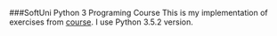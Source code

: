 ###SoftUni Python 3 Programing Course
This is my implementation of exercises from [course](https://softuni.bg/trainings/1402/python-programming-july-2016).
I use Python 3.5.2 version.
